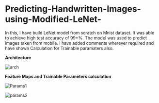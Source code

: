 
# Predicting-Handwritten-Images-using-Modified-LeNet-
In this, I have build LeNet model from scratch on Mnist dataset. It was able to achieve high test accuracy of 99+%.
The model was used to predict images taken from mobile.
I have added comments wherever required and have shown Calculation for Trainable paramaters also.

**Architecture**

![arch](https://user-images.githubusercontent.com/57750483/131246252-30a33c13-1f9b-44e2-8bee-94415d73a30d.jpg)

**Feature Maps and Trainable Parameters calculation**

![Params1](https://user-images.githubusercontent.com/57750483/131247274-f7d4eef1-78b6-4c35-8adf-180a03a6ed6a.jpg)


![params2](https://user-images.githubusercontent.com/57750483/131247280-c7dd873b-4df2-4029-ab5d-9e10e61ee369.jpg)




